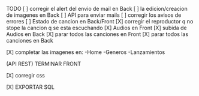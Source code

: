 TODO
[ ] corregir el alert del envio de mail en Back
[ ] la edicion/creacion de imagenes en Back
[ ] API para enviar mails 
[ ] corregir los avisos de errores
[ ] Estado de cancion en Back/Front
[X] corregir el reproductor q no stope la cancion q se esta escuchando
[X] Audios en Front
[X] subida de Audios en Back
[X] parar todos las canciones en Front
[X] parar todos las canciones en Back



[X] completar las imagenes en:
-Home
-Generos
-Lanzamientos

(API REST) TERMINAR FRONT

[X] corregir css

[X] EXPORTAR SQL
